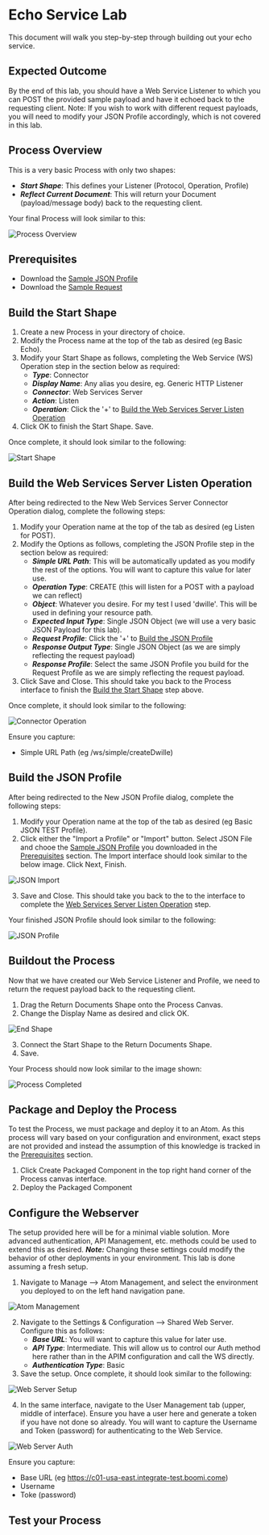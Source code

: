# Echo Service Lab

This document will walk you step-by-step through building out your echo service. 

## Expected Outcome
By the end of this lab, you should have a Web Service Listener to which you can POST the provided sample payload and have it echoed back to the requesting client. Note: If you wish to work with different request payloads, you will need to modify your JSON Profile accordingly, which is not covered in this lab.

## Process Overview

This is a very basic Process with only two shapes:

- ***Start Shape***: This defines your Listener (Protocol, Operation, Profile)
- ***Reflect Current Document***: This will return your Document (payload/message body) back to the requesting client.

Your final Process will look similar to this:

![Process Overview](../res/processOverview.png "Process Overview")

## Prerequisites

- Download the [Sample JSON Profile](../samples/sampleProfile.json "Sample JSON Profile")
- Download the [Sample Request](../test/sampleRequest.json "Sample Request")

## Build the Start Shape

1. Create a new Process in your directory of choice.
2. Modify the Process name at the top of the tab as desired (eg Basic Echo).
3. Modify your Start Shape as follows, completing the Web Service (WS) Operation step in the section below as required:
	* ***Type***: Connector
	* ***Display Name***: Any alias you desire, eg. Generic HTTP Listener
	* ***Connector***: Web Services Server
	* ***Action***: Listen
	* ***Operation***: Click the '+' to [Build the Web Services Server Listen Operation](#build-the-web-services-server-listen-operation)
4. Click OK to finish the Start Shape. Save.

Once complete, it should look similar to the following:

![Start Shape](../res/startShape.png "Start Shape")

## Build the Web Services Server Listen Operation

After being redirected to the New Web Services Server Connector Operation dialog, complete the following steps:

1. Modify your Operation name at the top of the tab as desired (eg Listen for POST).
2. Modify the Options as follows, completing the JSON Profile step in the section below as required:
	* ***Simple URL Path***: This will be automatically updated as you modify the rest of the options. You will want to capture this value for later use.
	* ***Operation Type***: CREATE (this will listen for a POST with a payload we can reflect)
	* ***Object***: Whatever you desire. For my test I used 'dwille'. This will be used in defining your resource path.
	* ***Expected Input Type***: Single JSON Object (we will use a very basic JSON Payload for this lab).
	* ***Request Profile***: Click the '+' to [Build the JSON Profile](#build-the-json-profile)
	* ***Response Output Type***: Single JSON Object (as we are simply reflecting the request payload)
	* ***Response Profile***: Select the same JSON Profile you build for the Request Profile as we are simply reflecting the request payload.
3. Click Save and Close. This should take you back to the Process interface to finish the [Build the Start Shape](#build-the-start-shape) step above.

Once complete, it should look similar to the following:

![Connector Operation](../res/connectorOperation.png "Connector Operation")

Ensure you capture:

- Simple URL Path (eg /ws/simple/createDwille)

## Build the JSON Profile

After being redirected to the New JSON Profile dialog, complete the following steps:

1. Modify your Operation name at the top of the tab as desired (eg Basic JSON TEST Profile).
2. Click either the "Import a Profile" or "Import" button. Select JSON File and chooe the [Sample JSON Profile](../samples/sampleProfile.json "Sample JSON Profile") you downloaded in the [Prerequisites](#prerequisites) section. The Import interface should look similar to the below image. Click Next, Finish.

![JSON Import](../res/jsonImport.png "JSON Import")

3. Save and Close. This should take you back to the to the interface to complete the [Web Services Server Listen Operation](#build-the-web-services-server-listen-operation) step.

Your finished JSON Profile should look similar to the following:

![JSON Profile](../res/jsonProfile.png "JSON Profile")

## Buildout the Process

Now that we have created our Web Service Listener and Profile, we need to return the request payload back to the requesting client.

1. Drag the Return Documents Shape onto the Process Canvas.
2. Change the Display Name as desired and click OK.

![End Shape](../res/endShape.png "End Shape")

3. Connect the Start Shape to the Return Documents Shape.
4. Save.

Your Process should now look similar to the image shown:

![Process Completed](../res/processOverview.png "Process Completed")

## Package and Deploy the Process

To test the Process, we must package and deploy it to an Atom. As this process will vary based on your configuration and environment, exact steps are not provided and instead the assumption of this knowledge is tracked in the [Prerequisites](../README.md#prerequisites) section.

1. Click Create Packaged Component in the top right hand corner of the Process canvas interface.
2. Deploy the Packaged Component

## Configure the Webserver

The setup provided here will be for a minimal viable solution. More advanced authentication, API Management, etc. methods could be used to extend this as desired.
***Note:*** Changing these settings could modify the behavior of other deployments in your environment. This lab is done assuming a fresh setup.

1. Navigate to Manage --> Atom Management, and select the environment you deployed to on the left hand navigation pane.

![Atom Management](../res/atomManagement.png "Atom Management")

2. Navigate to the Settings & Configuration --> Shared Web Server. Configure this as follows:
	* ***Base URL***: You will want to capture this value for later use.
	* ***API Type***: Intermediate. This will allow us to control our Auth method here rather than in the APIM configuration and call the WS directly.
	* ***Authentication Type***: Basic
3. Save the setup. Once complete, it should look similar to the following:

![Web Server Setup](../res/webServerSetup.png "Web Server Setup")

4. In the same interface, navigate to the User Management tab (upper, middle of interface). Ensure you have a user here and generate a token if you have not done so already. You will want to capture the Username and Token (password) for authenticating to the Web Service.

![Web Server Auth](../res/webServerAuth.png "Web Server Auth")

Ensure you capture:

- Base URL (eg https://c01-usa-east.integrate-test.boomi.come)
- Username
- Toke (password)

## Test your Process


